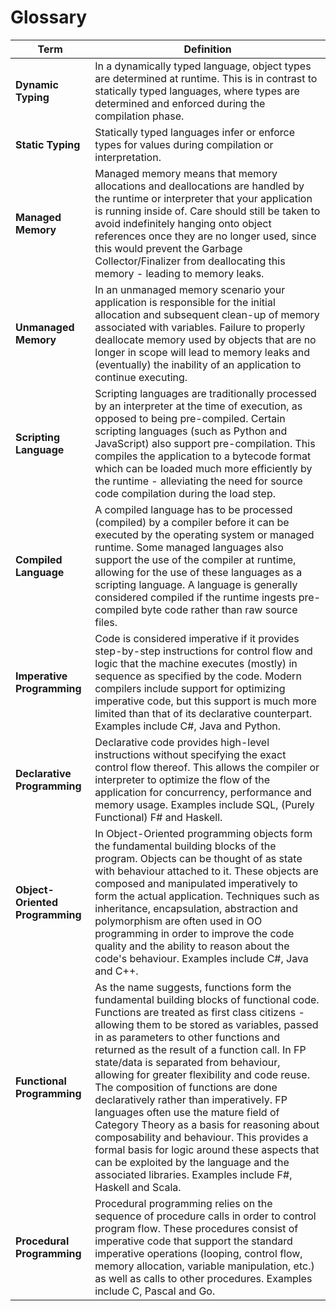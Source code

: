 # Glossary

| Term | Definition |
|------|------------|
| **Dynamic Typing** | In a dynamically typed language, object types are determined at runtime.  This is in contrast to statically typed languages, where types are determined and enforced during the compilation phase. |
| **Static Typing** | Statically typed languages infer or enforce types for values during compilation or interpretation. |
| **Managed Memory** | Managed memory means that memory allocations and deallocations are handled by the runtime or interpreter that your application is running inside of.  Care should still be taken to avoid indefinitely hanging onto object references once they are no longer used, since this would prevent the Garbage Collector/Finalizer from deallocating this memory - leading to memory leaks. |
| **Unmanaged Memory** | In an unmanaged memory scenario your application is responsible for the initial allocation and subsequent clean-up of memory associated with variables.  Failure to properly deallocate memory used by objects that are no longer in scope will lead to memory leaks and (eventually) the inability of an application to continue executing. |
| **Scripting Language** | Scripting languages are traditionally processed by an interpreter at the time of execution, as opposed to being pre-compiled.  Certain scripting languages (such as Python and JavaScript) also support pre-compilation.  This compiles the application to a bytecode format which can be loaded much more efficiently by the runtime - alleviating the need for source code compilation during the load step. |
| **Compiled Language** | A compiled language has to be processed (compiled) by a compiler before it can be executed by the operating system or managed runtime.  Some managed languages also support the use of the compiler at runtime, allowing for the use of these languages as a scripting language.  A language is generally considered compiled if the runtime ingests pre-compiled byte code rather than raw source files. |
| **Imperative Programming** | Code is considered imperative if it provides step-by-step instructions for control flow and logic that the machine executes (mostly) in sequence as specified by the code.  Modern compilers include support for optimizing imperative code, but this support is much more limited than that of its declarative counterpart.  Examples include C#, Java and Python.  |
| **Declarative Programming** | Declarative code provides high-level instructions without specifying the exact control flow thereof.  This allows the compiler or interpreter to optimize the flow of the application for concurrency, performance and memory usage.  Examples include SQL, (Purely Functional) F# and Haskell. |
| **Object-Oriented Programming** | In Object-Oriented programming objects form the fundamental building blocks of the program.  Objects can be thought of as state with behaviour attached to it.  These objects are composed and manipulated imperatively to form the actual application.  Techniques such as inheritance, encapsulation, abstraction and polymorphism are often used in OO programming in order to improve the code quality and the ability to reason about the code's behaviour.  Examples include C#, Java and C++. |
| **Functional Programming** | As the name suggests, functions form the fundamental building blocks of functional code.  Functions are treated as first class citizens - allowing them to be stored as variables, passed in as parameters to other functions and returned as the result of a function call.  In FP state/data is separated from behaviour, allowing for greater flexibility and code reuse.  The composition of functions are done declaratively rather than imperatively.  FP languages often use the mature field of Category Theory as a basis for reasoning about composability and behaviour.  This provides a formal basis for logic around these aspects that can be exploited by the language and the associated libraries.  Examples include F#, Haskell and Scala. |
| **Procedural Programming** | Procedural programming relies on the sequence of procedure calls in order to control program flow.  These procedures consist of imperative code that support the standard imperative operations (looping, control flow, memory allocation, variable manipulation, etc.) as well as calls to other procedures.  Examples include C, Pascal and Go. |